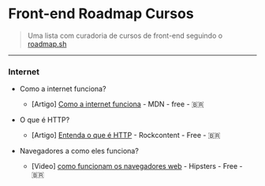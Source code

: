 # Front-end Roadmap Cursos

> Uma lista com curadoria de cursos de front-end seguindo o [roadmap.sh](https://roadmap.sh/frontend) 
---

### Internet

- Como a internet funciona?
  - [Artigo] [Como a internet funciona](https://developer.mozilla.org/pt-BR/docs/Learn/Common_questions/Como_a_internet_funciona) - MDN - free - 🇧🇷  
  
- O que é HTTP?
  - [Artigo] [Entenda o que é HTTP](https://rockcontent.com/blog/http/) - Rockcontent - Free - 🇧🇷
  
- Navegadores a como eles funciona?
  - [Video] [como funcionam os navegadores web](https://hipsters.tech/como-funcionam-os-navegadores-web/) - Hipsters - Free - 🇧🇷
   
